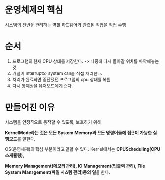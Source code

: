 
# 운영체제의 핵심
시스템의 전반을 관리하는 역할
하드웨어와 관련된 작업을 직접 수행 


# 순서
1. 프로그램의 현재 CPU 상태를 저장한다. 
-> 나중에 다시 돌아갈 위치를 파악해놓는것
2. 커널이 interrupt와 system call을 직접 처리한다. 
3. 처리가 완료되면 중단됐던 프로그램의 cpu 상태를 복원 
4. 다시 통제권을 유저모드에게 준다.

# 만들어진 이유
시스템을 안정적으로 동작할 수 있도록, 보호하기 위해 
  
**KernelMode라는 것은 모든 System Memory와 모든 명령어들에 접근이 가능한 실행모드**를 말한다.


OS(운영체제)의 핵심 부분이라고 말할 수 있다. Kernel에서는 **CPUScheduling(CPU 스케쥴링),**

**Memory Management(메모리 관리), IO Management(입출력 관리), File System Management(파일 시스템 관리)등의 일**을 한다.